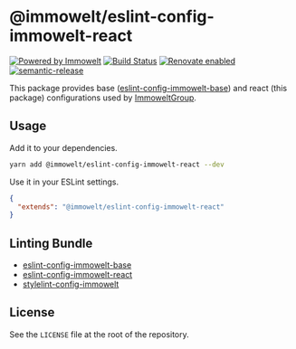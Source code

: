 # @immowelt/eslint-config-immowelt-react

[![Powered by Immowelt](https://img.shields.io/badge/powered%20by-immowelt-yellow.svg?colorB=ffb200)](https://stackshare.io/immowelt-group/)
[![Build Status](https://travis-ci.org/ImmoweltGroup/eslint-config-immowelt-react.svg?branch=master)](https://travis-ci.org/ImmoweltGroup/eslint-config-immowelt-react)
[![Renovate enabled](https://img.shields.io/badge/renovate-enabled-brightgreen.svg)](https://renovateapp.com/)
[![semantic-release](https://img.shields.io/badge/%20%20%F0%9F%93%A6%F0%9F%9A%80-semantic--release-e10079.svg)](https://github.com/semantic-release/semantic-release)

This package provides base ([eslint-config-immowelt-base](https://github.com/ImmoweltGroup/eslint-config-immowelt-base)) and react (this package) configurations used by [ImmoweltGroup](https://github.com/ImmoweltGroup).

## Usage

Add it to your dependencies.

```bash
yarn add @immowelt/eslint-config-immowelt-react --dev
```

Use it in your ESLint settings.

```json
{
  "extends": "@immowelt/eslint-config-immowelt-react"
}
```

## Linting Bundle

* [eslint-config-immowelt-base](https://github.com/ImmoweltGroup/eslint-config-immowelt-base)
* [eslint-config-immowelt-react](https://github.com/ImmoweltGroup/eslint-config-immowelt-react)
* [stylelint-config-immowelt](https://github.com/ImmoweltGroup/stylelint-config-immowelt)

## License

See the `LICENSE` file at the root of the repository.
